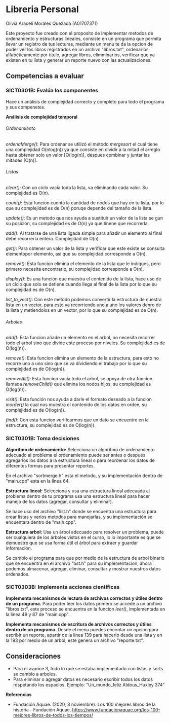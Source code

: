 # Libreria Personal 
Olivia Araceli Morales Quezada (A01707371)

Este proyecto fue creado con el proposito de implementar  metodos de ordenamiento y estructuras lineales, consiste en un programa que permita llevar un registro de tus lecturas, mediante un menu te da la opcion de poder ver los libros registrados en un archivo "libros.txt", ordenarlos alfabéticamente por titulo, agregar libros, elimminarlos, verificar que ya existen en tu lista y generar un reporte nuevo con las actualizaciones.

## Competencias a evaluar
### SICT0301B: Evalúa los componentes

Hace un análisis de complejidad correcto y completo para todo el programa y sus compenetes. 

**Análisis de complejidad temporal**

###### Ordenamiento

*ordenaMerge()*: Para ordenar se utilizó el método _mergesort_ el cual tiene una complejidad O(nlog(n)) ya que consiste en dividir a la mitad el arreglo hasta obtener solo un valor [O(log(n)], despues combinar y juntar las mitades [O(n)].

###### Listas

*clear()*: Con un ciclo vacia toda la lista, va eliminando cada valor. Su complejidad es O(n).

*count()*: Esta funcion cuenta la cantidad de nodos que hay en tu lista, por lo que su complejidad es de O(n) poruqe depende del tamaño de la lista.

*update()*: Es un metodo que nos ayuda a sustituir un valor de la lista se gun su posición, su complejidad es de O(n) ya que tinene que recorrerla.

*add()*: Al tratarse de una lista ligada simple para añadir un elemento al final debe recorrerla entera. Complejidad de O(n).

*get()*: Para obtener un valor de la lista y verificar que este existe se consulta elementopor elemento, asi que su complejidad corresponde a O(n).

*remove()*: Esta funcion elimina el elemento de la lista que le indiques, pero primero necesita encontrarlo, su complejidad corresponde a O(n).

*display()*: Es una función que muestra el contenido de la lista, hace uso de un ciclo que solo se detiene cuando llega al final de la lista por lo que su complejidad es de O(n).

*list_to_vect()*: Con este metodo podemos convertir la estructura de nuestra lista en un vector, para esto va recorriendo uno a uno los valores denro de la lista y metiendolos en un vector, por lo que su complejidad es de O(n). 

###### Arboles

*add()*: Esta funcion añade un elemento en el arbol, no necesita recorrer todo el arbol sino que divide este proceso por niveles. Su complejidad es de O(log(n)).

*remove()*: Esta funcion elimina un elemento de la estructura, para esto no recorre uno a uno sino que se va dividiendo el trabajo por lo que su complejidad es de O(log(n)).

*removeAll()*: Esta funcion vacia todo el arbol, se apoya de otra funcion llamada *removeChild()* que elimina los nodos hijos, su complejidad es O(log(n)).

*visit()*: Esta función nos ayuda a darle el formato deseado a la funcion *inorder()* la cual nos muestra el contenido de los datos en orden, su complejidad es de O(log(n)).

*find()*: Con esta funcion verificarmos que un dato se encuentre en la estructura, su complejidad es de O(log(n)).
 
### SICT0301B: Toma decisiones

**Algoritmo de ordenamiento:** Selecciona un algoritmo de ordenamiento adecuado al problema el ordenamiento puede ser antes o después agregarlos los datos a la estructura lineal o para reordenar los datos de diferentes formas para presentar reportes.

En el archivo "sortmerge.h" esta el metodo, y su implementación dentro de "main.cpp" esta en la linea 64.

**Estructura lineal:** Selecciona y usa una estructura lineal adecuada al problema dentro de tu programa usa una estructura lineal para hacer manejo de los datos (agregar, consultar y eliminar).

Se hace uso del archivo "list.h" donde se encuentra una estructura para crear listas y varios metodos para manejarlas, y su implementación se encuentara dentro de "main.cpp".

**Estructura arbol:** Usa un árbol adecuado para resolver un problema, puede ser cualquiera de los árboles vistos en el curso, lo lo importante es que se demuestre que se usa forma útil el árbol para extraer y guardar información.

Se cambio el programa para que por medio de la estructura de arbol binario que se encuentra en el archivo "bst.h" para su implementacion, ahora podemos almacenar, agregar, eliminar, consultar y mostrar nuestros datos ordenados.

### SICT0303B: Implementa acciones científicas

**Implementa mecanismos de lectura de archivos correctos y útiles dentro de un programa.** 
Para poder leer los datos primero se accede a un archivo "libros.txt", este proceso se encuentra en la funcion _leer()_, implementada en la linea 49 y 87 de "main.cpp".

**Implementa mecanismos de escritura de archivos correctos y útiles dentro de un programa.**
Desde el menu puedes encontar un opcion para escribir un reporte, apartir de la linea 139 para hacerlo desde una lista y en la 193 por medio de un arbol, este genera un archivo "reporte.txt".

## Consideraciones
- Para el avance 3, todo lo que se estaba implementado con listas y sorts se cambio a arboles.
- Para eliminar o agregar datos es necesario escribir todos los datos respetando los espacios. Ejemplo: "Un_mundo_feliz Aldous_Huxley 374" 


**Referencias**

- Fundación Aquae. (2020, 3 noviembre). Los 100 mejores libros de la historia - Fundación Aquae. https://www.fundacionaquae.org/los-100-mejores-libros-de-todos-los-tiempos/